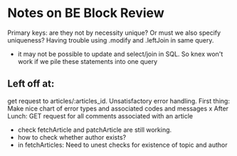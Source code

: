# Notes on BE Block Review

Primary keys: are they not by necessity unique? Or must we also specify uniqueness?
Having trouble using .modify and .leftJoin in same query.
- it may not be possible to update and select/join in SQL. So knex won't work if we pile these statements into one query

## Left off at:
get request to articles/:articles\_id. Unsatisfactory error handling. First thing: Make nice chart of error types and associated codes and messages x
After Lunch: GET request for all comments associated with an article
- check fetchArticle and patchArticle are still working.
- how to check whether author exists?
- in fetchArticles: Need to unest checks for existence of topic and author
